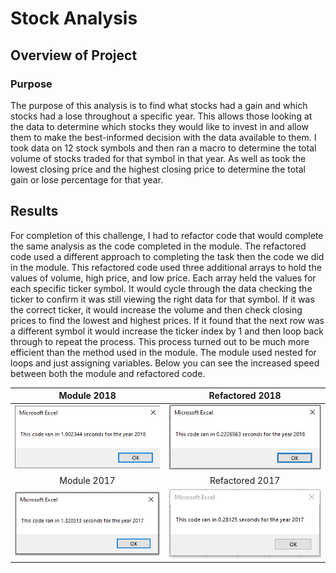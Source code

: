 # Stock Analysis

## Overview of Project

### Purpose

   The purpose of this analysis is to find what stocks had a gain and which stocks had a lose throughout a specific year. This allows those looking at the data to determine which stocks they would like to invest in and allow them to make the best-informed decision with the data available to them. I took data on 12 stock symbols and then ran a macro to determine the total volume of stocks traded for that symbol in that year. As well as took the lowest closing price and the highest closing price to determine the total gain or lose percentage for that year. 

## Results

For completion of this challenge, I had to refactor code that would complete the same analysis as the code completed in the module. The refactored code used a different approach to completing the task then the code we did in the module. This refactored code used three additional arrays to hold the values of volume, high price, and low price. Each array held the values for each specific ticker symbol. It would cycle through the data checking the ticker to confirm it was still viewing the right data for that symbol. If it was the correct ticker, it would increase the volume and then check closing prices to find the lowest and highest prices. If it found that the next row was a different symbol it would increase the ticker index by 1 and then loop back through to repeat the process. This process turned out to be much more efficient than the method used in the module. The module used nested for loops and just assigning variables. Below you can see the increased speed between both the module and refactored code. 

Module 2018             | Refactored 2018
:----------------------:|:----------------------------:
![Module 2018 Stocks](https://github.com/Tyfox1206/stock-analysis/blob/main/Resources/VBA_Module_timer_2018.png)|![Refactored Code 2018](https://github.com/Tyfox1206/stock-analysis/blob/main/Resources/VBA_Challenge_2018.png)
Module 2017             | Refactored 2017
![Module 2017 stocks](https://github.com/Tyfox1206/stock-analysis/blob/main/Resources/VBA_Module_Timer_2017.png)|![Refactored Code 2017](https://github.com/Tyfox1206/stock-analysis/blob/main/Resources/VBA_Challenge_2017.png)
